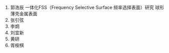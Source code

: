 1. 郭浩辰 一体化FSS（Frequency Selective Surface 频率选择表面）研究 
			 球形薄壳金属表面
4. 张引弦 
5. 李炯
6. 刘宜新
7. 黄研
8. 胥桉棋
<!--stackedit_data:
eyJoaXN0b3J5IjpbMTY5Nzk4NzM2NCwtNTMxNDA3NDcyXX0=
-->